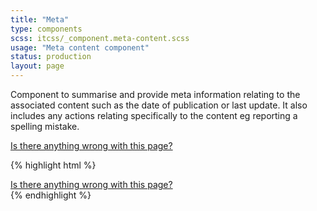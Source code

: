 ```yaml
---
title: "Meta"
type: components
scss: itcss/_component.meta-content.scss
usage: "Meta content component"
status: production
layout: page
---
```


Component to summarise and provide meta information relating to the associated content such as the date of publication or last update. It also includes any actions relating specifically to the content eg reporting a spelling mistake.

<div class="example">
<div class="container meta-content">            
    <a class="meta-content__link" href="/ProblemReport">Is there anything wrong with this page?</a>
</div>
</div>

{% highlight html %}
<div class="container meta-content">            
    <a class="meta-content__link" href="/ProblemReport">Is there anything wrong with this page?</a>
</div>
{% endhighlight %}